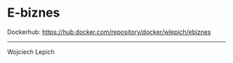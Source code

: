 # E-biznes

Dockerhub: 
https://hub.docker.com/repository/docker/wlepich/ebiznes

---

Wojciech Lepich
